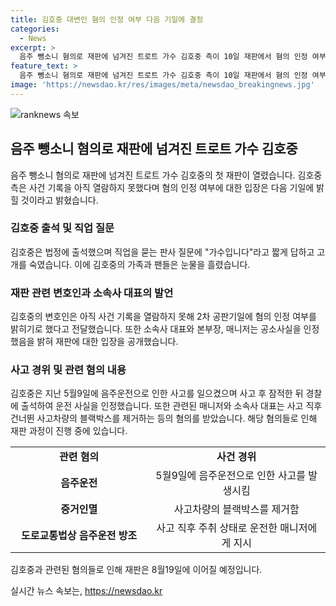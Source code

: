 ```yaml
---
title: 김호중 대변인 혐의 인정 여부 다음 기일에 결정
categories:
  - News
excerpt: >
  음주 뺑소니 혐의로 재판에 넘겨진 트로트 가수 김호중 측이 10일 재판에서 혐의 인정 여부는 다음 기일에 밝히겠다 밝혔다. 김호중은 직업을 묻는 판사 질문에 가수입니다라고 짧게 응답했고, 그의 변호인은 아직 사건기록을 열람·복사하지 못했다며 (혐의 인정 여부는) 다음 기일에 밝히겠다고 전했다. 김호중 소속사 대표와 본부장, 매니저는 공소사실을 인정했으며, 2차 공판기일은 8월 19일로 지정됐다.
feature_text: >
  음주 뺑소니 혐의로 재판에 넘겨진 트로트 가수 김호중 측이 10일 재판에서 혐의 인정 여부는 다음 기일에 밝히겠다 밝혔다. 김호중은 직업을 묻는 판사 질문에 가수입니다라고 짧게 응답했고, 그의 변호인은 아직 사건기록을 열람·복사하지 못했다며 (혐의 인정 여부는) 다음 기일에 밝히겠다고 전했다. 김호중 소속사 대표와 본부장, 매니저는 공소사실을 인정했으며, 2차 공판기일은 8월 19일로 지정됐다.
image: 'https://newsdao.kr/res/images/meta/newsdao_breakingnews.jpg'
---
```


<p><img src="https://newsdao.kr/res/images/meta/newsdao_breakingnews.jpg" alt="ranknews 속보" /></p>

<h2 data-ke-size="size26">음주 뺑소니 혐의로 재판에 넘겨진 트로트 가수 김호중</h2>

<p data-ke-size="size16">음주 뺑소니 혐의로 재판에 넘겨진 트로트 가수 김호중의 첫 재판이 열렸습니다. 김호중 측은 사건 기록을 아직 열람하지 못했다며 혐의 인정 여부에 대한 입장은 다음 기일에 밝힐 것이라고 밝혔습니다.</p>

<h3>김호중 출석 및 직업 질문</h3>

<p data-ke-size="size16">김호중은 법정에 출석했으며 직업을 묻는 판사 질문에 "가수입니다"라고 짧게 답하고 고개를 숙였습니다. 이에 김호중의 가족과 팬들은 눈물을 흘렸습니다.</p>

<h3>재판 관련 변호인과 소속사 대표의 발언</h3>

<p data-ke-size="size16">김호중의 변호인은 아직 사건 기록을 열람하지 못해 2차 공판기일에 혐의 인정 여부를 밝히기로 했다고 전달했습니다. 또한 소속사 대표와 본부장, 매니저는 공소사실을 인정했음을 밝혀 재판에 대한 입장을 공개했습니다.</p>

<h3>사고 경위 및 관련 혐의 내용</h3>

<p data-ke-size="size16">김호중은 지난 5월9일에 음주운전으로 인한 사고를 일으켰으며 사고 후 잠적한 뒤 경찰에 출석하여 운전 사실을 인정했습니다. 또한 관련된 매니저와 소속사 대표는 사고 직후 건너뛴 사고차량의 블랙박스를 제거하는 등의 혐의를 받았습니다. 해당 혐의들로 인해 재판 과정이 진행 중에 있습니다.</p>

<table>
   <colgroup>
      <col style="width: 245px" />
      <col style="width: 319px" />
   </colgroup>
   <tbody>
      <tr>
         <td style="text-align: center; height: 17px;"><b>관련 혐의</b></td>
         <td style="text-align: center; height: 17px;"><b>사건 경위</b></td>
      </tr>
      <tr>
         <td style="text-align: center; height: 17px;"><b>음주운전</b></td>
         <td style="text-align: center; height: 17px;">5월9일에 음주운전으로 인한 사고를 발생시킴</td>
      </tr>
      <tr>
         <td style="text-align: center; height: 17px;"><b>증거인멸</b></td>
         <td style="text-align: center; height: 17px;">사고차량의 블랙박스를 제거함</td>
      </tr>
      <tr>
         <td style="text-align: center; height: 17px;"><b>도로교통법상 음주운전 방조</b></td>
         <td style="text-align: center; height: 17px;">사고 직후 주취 상태로 운전한 매니저에게 지시</td>
      </tr>
   </tbody>
</table>

<p data-ke-size="size16">김호중과 관련된 혐의들로 인해 재판은 8월19일에 이어질 예정입니다.</p>
실시간 뉴스 속보는, <a href="https://newsdao.kr" rel="dofollow">https://newsdao.kr</a>


